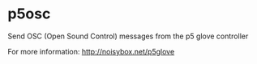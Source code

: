 # p5osc
Send OSC (Open Sound Control) messages from the p5 glove controller

For more information: http://noisybox.net/p5glove
